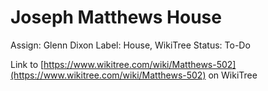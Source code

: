 # Joseph Matthews House

Assign: Glenn Dixon
Label: House, WikiTree
Status: To-Do

Link to [https://www.wikitree.com/wiki/Matthews-502](https://www.wikitree.com/wiki/Matthews-502) on WikiTree